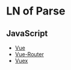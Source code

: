 # LN of Parse

## JavaScript

- [Vue](/tree/Vue)
- [Vue-Router](/tree/Vue-Router)
- [Vuex](/tree/Vuex)
